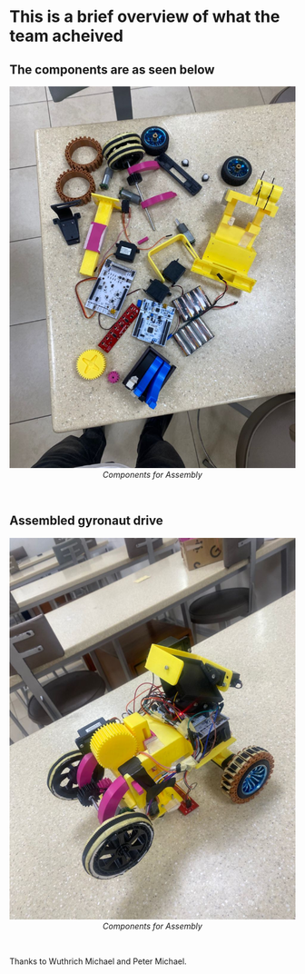 # This is a brief overview of what the team acheived

## The components are as seen below
<p align="center">
    <img src="../docs/images/components.jpg" alt="Gyronaut drive components" width="700"/> </br>
    <i>Components for Assembly</i>
</p>

<br>


## Assembled gyronaut drive

<p align="center">
    <img src="../docs/images/gyronaut_drive.jpg" alt="Gyronaut drive components" width="700"/> </br>
    <i>Components for Assembly</i>
</p>

<br>




Thanks to Wuthrich Michael and Peter Michael.